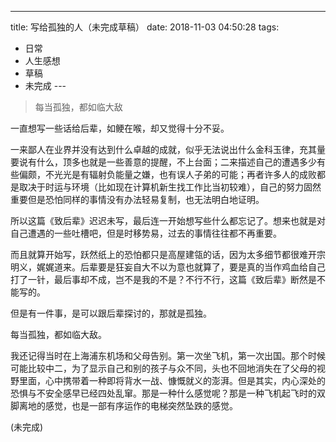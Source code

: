 ---
title: 写给孤独的人（未完成草稿）
date: 2018-11-03 04:50:28
tags:
  - 日常
  - 人生感想
  - 草稿
  - 未完成
---​

>每当孤独，都如临大敌

一直想写一些话给后辈，如鲠在喉，却又觉得十分不妥。

<!--more-->

一来鄙人在业界并没有达到什么卓越的成就，似乎无法说出什么金科玉律，充其量要说有什么，顶多也就是一些善意的提醒，不上台面；二来描述自己的遭遇多少有些偏颇，不光光是有辐射负能量之嫌，也有误人子弟的可能；再者许多人的成败都是取决于时运与环境（比如现在计算机新生找工作比当初较难），自己的努力固然重要但是恐怕同样的事情没有办法轻易复制，也无法明白地证明。

所以这篇《致后辈》迟迟未写，最后连一开始想写些什么都忘记了。想来也就是对自己遭遇的一些吐槽吧，但是时移势易，过去的事情往往都不再重要。

而且就算开始写，跃然纸上的恐怕都只是高屋建瓴的话，因为太多细节都很难开宗明义，娓娓道来。后辈要是狂妄自大不以为意也就算了，要是真的当作鸡血给自己打了一针，最后事却不成，岂不是我的不是？不行不行，这篇《致后辈》断然是不能写的。

但是有一件事，是可以跟后辈探讨的，那就是孤独。

每当孤独，都如临大敌。

​我还记得当时在上海浦东机场​和父母告别。第一次坐飞机，第一次出国。那个时候可能比较中二，为了显示自己和别的孩子与众不同，头也不回地消失在了父母的视野里面，心中携带着一种即将背水一战、慷慨就义的澎湃。但是其实，内心深处的恐惧与不安全感早已经四处乱窜。那是一种什么感觉呢？那是一种飞机起飞时的双脚离地的感觉，也是一部有序运作的电梯突然坠跌的感觉。

(未完成)
